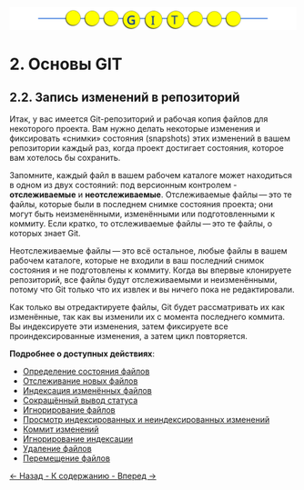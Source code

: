 ![Gitmanul_logo](/G_logo_2.svg)
# 2. Основы GIT

## 2.2. Запись изменений в репозиторий

Итак, у вас имеется Git-репозиторий и рабочая копия файлов для некоторого проекта. Вам нужно делать некоторые изменения и фиксировать «снимки» состояния (snapshots) этих изменений в вашем репозитории каждый раз, когда проект достигает состояния, которое вам хотелось бы сохранить.

Запомните, каждый файл в вашем рабочем каталоге может находиться в одном из двух состояний: под версионным контролем - **отслеживаемые** и **неотслеживаемые**. Отслеживаемые файлы — это те файлы, которые были в последнем снимке состояния проекта; они могут быть неизменёнными, изменёнными или подготовленными к коммиту. Если кратко, то отслеживаемые файлы — это те файлы, о которых знает Git.

Неотслеживаемые файлы — это всё остальное, любые файлы в вашем рабочем каталоге, которые не входили в ваш последний снимок состояния и не подготовлены к коммиту. Когда вы впервые клонируете репозиторий, все файлы будут отслеживаемыми и неизменёнными, потому что Git только что их извлек и вы ничего пока не редактировали.

Как только вы отредактируете файлы, Git будет рассматривать их как изменённые, так как вы изменили их с момента последнего коммита. Вы индексируете эти изменения, затем фиксируете все проиндексированные изменения, а затем цикл повторяется.

**Подробнее о доступных действиях**:

- [Определение состояния файлов](/2.2.1.md)
- [Отслеживание новых файлов](/2.2.2.md)
- [Индексация изменённых файлов](/2.2.3.md)
- [Сокращённый вывод статуса](/2.2.4.md)
- [Игнорирование файлов](/2.2.5.md)
- [Просмотр индексированных и неиндексированных изменений](/2.2.6.md)
- [Коммит изменений](/2.2.7.md)
- [Игнорирование индексации](/2.2.8.md)
- [Удаление файлов](/2.2.9.md)
- [Перемещение файлов](/2.2.10.md)



[ <- Назад ](/2.1.md)[ - К содержанию - ](/readme.md)[ Вперед -> ](/2.3.md)